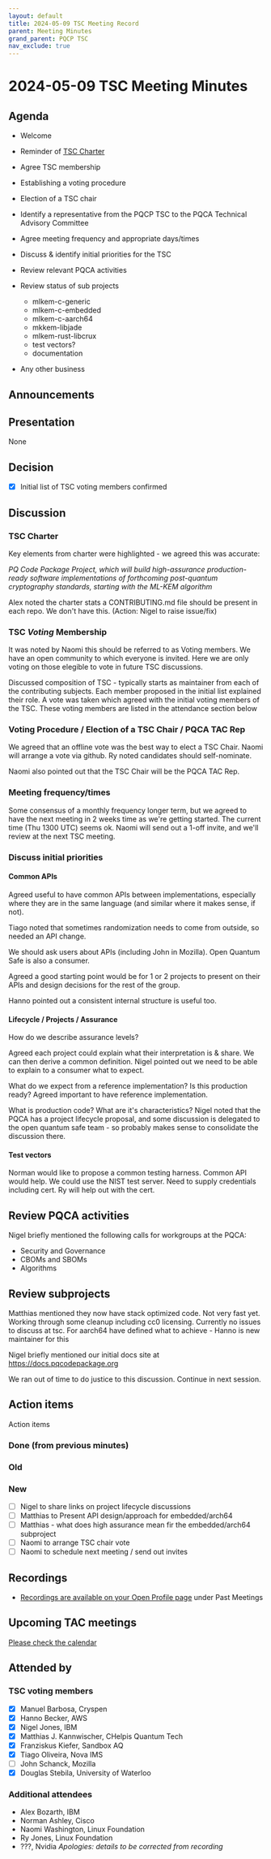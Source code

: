 ```yaml
---
layout: default
title: 2024-05-09 TSC Meeting Record
parent: Meeting Minutes
grand_parent: PQCP TSC
nav_exclude: true
---
```


# 2024-05-09 TSC Meeting Minutes

## Agenda

* Welcome
* Reminder of [TSC Charter](charter/charter-2024-01-29.pdf)
* Agree TSC membership
* Establishing a voting procedure
* Election of a TSC chair
* Identify a representative from the PQCP TSC to the PQCA Technical Advisory Committee
* Agree meeting frequency and appropriate days/times
* Discuss & identify initial priorities for the TSC
* Review relevant PQCA activities
* Review status of sub projects
  
  * mlkem-c-generic
  * mlkem-c-embedded
  * mlkem-c-aarch64
  * mkkem-libjade
  * mlkem-rust-libcrux
  * test vectors?
  * documentation

* Any other business

## Announcements

## Presentation

None

## Decision

* [x] Initial list of TSC voting members confirmed

## Discussion

### TSC Charter

Key elements from charter were highlighted - we agreed this was accurate:

_PQ Code Package Project, which will build high-assurance production-ready software implementations of forthcoming post-quantum cryptography standards, starting with the ML-KEM algorithm_

Alex noted the charter stats a CONTRIBUTING.md file should be present in each repo. We don't have this. (Action: Nigel to raise issue/fix)

### TSC _Voting_ Membership

It was noted by Naomi this should be referred to as Voting members. We have an open community to which everyone is invited. Here we are only voting on those elegible to vote in future TSC discussions.

Discussed composition of TSC - typically starts as maintainer from each of the contributing subjects. Each member proposed in the initial list explained their role. A vote was taken which agreed with the initial voting members of the TSC. These voting members are listed in the attendance section below

### Voting Procedure / Election of a TSC Chair / PQCA TAC Rep

We agreed that an offline vote was the best way to elect a TSC Chair. Naomi will arrange a vote via github. Ry noted candidates should self-nominate.

Naomi also pointed out that the TSC Chair will be the PQCA TAC Rep.

### Meeting frequency/times

Some consensus of a monthly frequency longer term, but we agreed to have the next meeting in 2 weeks time as we're getting started. The current time (Thu 1300 UTC) seems ok. Naomi will send out a 1-off invite, and we'll review at the next TSC meeting.

### Discuss initial priorities


#### Common APIs

Agreed useful to have common APIs between implementations, especially where they are in the same language (and similar where it makes sense, if not).

Tiago noted that sometimes randomization needs to come from outside, so needed an API change.

We should ask users about APIs (including John in Mozilla). Open Quantum Safe is also a consumer.

Agreed a good starting point would be for 1 or 2 projects to present on their APIs and design decisions for the rest of the group.

Hanno pointed out a consistent internal structure is useful too.

#### Lifecycle / Projects / Assurance

How do we describe assurance levels?

Agreed each project could explain what their interpretation is & share. We can then derive a common definition. Nigel pointed out we need to be able to explain to a consumer what to expect.

What do we expect from a reference implementation? Is this production ready? Agreed important to have reference implementation.

What is production code? What are it's characteristics? Nigel noted that the PQCA has a project lifecycle proposal, and some discussion is delegated to the open quantum safe team - so probably makes sense to consolidate the discussion there.

#### Test vectors

Norman would like to propose a common testing harness. Common API would help. We could use the NIST test server. Need to supply credentials including cert. Ry will help out with the cert.

## Review PQCA activities

Nigel briefly mentioned the following calls for workgroups at the PQCA:

* Security and Governance
* CBOMs and SBOMs
* Algorithms

## Review subprojects

Matthias mentioned they now have stack optimized code. Not very fast yet. Working through some cleanup including cc0 licensing. Currently no issues to discuss at tsc. For aarch64 have defined what to achieve - Hanno is new maintainer for this

Nigel briefly mentioned our initial docs site at https://docs.pqcodepackage.org

We ran out of time to do justice to this discussion. Continue in next session.

## Action items

Action items

### Done (from previous minutes)

### Old

### New

* [ ] Nigel to share links on project lifecycle discussions
* [ ] Matthias to Present API design/approach for embedded/arch64
* [ ] Matthias - what does high assurance mean fir the embedded/arch64 subproject
* [ ] Naomi to arrange TSC chair vote
* [ ] Naomi to schedule next meeting / send out invites

## Recordings

* [Recordings are available on your Open Profile page](https://openprofile.dev/my-meetings) under Past Meetings

## Upcoming TAC meetings

[Please check the calendar](https://pqca.org/calendar/)

## Attended by

### TSC voting members

* [x] Manuel Barbosa, Cryspen
* [x] Hanno Becker, AWS
* [x] Nigel Jones, IBM
* [x] Matthias J. Kannwischer, CHelpis Quantum Tech
* [x] Franziskus Kiefer, Sandbox AQ
* [x] Tiago Oliveira, Nova IMS
* [ ] John Schanck, Mozilla
* [x] Douglas Stebila, University of Waterloo

### Additional attendees

* Alex Bozarth, IBM
* Norman Ashley, Cisco
* Naomi Washington, Linux Foundation
* Ry Jones, Linux Foundation
* ???, Nvidia _Apologies: details to be corrected from recording_
